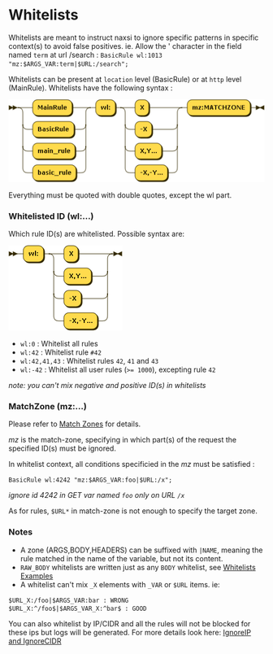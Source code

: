 # Whitelists

Whitelists are meant to instruct naxsi to ignore specific patterns in specific context(s) to avoid false positives.
ie. Allow the ' character in the field named `term` at url /search :
`BasicRule wl:1013 "mz:$ARGS_VAR:term|$URL:/search";`

Whitelists can be present at `location` level (BasicRule) or at `http` level (MainRule). 
Whitelists have the following syntax :

![whitelist-diagram](Images/whitelist.png)

Everything must be quoted with double quotes, except the wl part.

### Whitelisted ID (wl:...)

Which rule ID(s) are whitelisted. Possible syntax are:

![wl-diagram](Images/wl.png)

* `wl:0` : Whitelist all rules
* `wl:42` : Whitelist rule `#42`
* `wl:42,41,43` : Whitelist rules `42`, `41` and `43`
* `wl:-42` : Whitelist all user rules (`>= 1000`), excepting rule `42`

_note: you can't mix negative and positive ID(s) in whitelists_

### MatchZone (mz:...)

Please refer to [Match Zones](matchzones-bnf.md) for details.

*mz* is the match-zone, specifying in which part(s) of the request the specified ID(s) must be ignored.

In whitelist context, all conditions specificied in the *mz* must be satisfied :

```
BasicRule wl:4242 "mz:$ARGS_VAR:foo|$URL:/x";
```
_ignore id 4242 in GET var named `foo` only on URL `/x`_

As for rules, `$URL*` in match-zone is not enough to specify the target zone.


### Notes

- A zone (ARGS,BODY,HEADERS) can be suffixed with `|NAME`, meaning the rule matched in the name of the variable, but not its content.
- `RAW_BODY` whitelists are written just as any `BODY` whitelist, see [Whitelists Examples](whitelists-examples.md)
- A whitelist can't mix `_X` elements with `_VAR` or `$URL` items. ie:

```
$URL_X:/foo|$ARGS_VAR:bar : WRONG
$URL_X:^/foo$|$ARGS_VAR_X:^bar$ : GOOD
```

You can also whitelist by IP/CIDR and all the rules will not be blocked for these ips but logs will be generated.
For more details look here: [IgnoreIP and IgnoreCIDR](IgnoreIP-and-IgnoreCIDR.md)